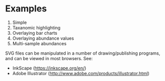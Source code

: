 # Examples #

1. Simple
2. Taxanomic highlighting
3. Overlaying bar charts
4. Overlaying abundance values
5. Multi-sample abundances

SVG files can be manipulated in a number of drawing/publishing programs, and can be viewed in most browsers. See:
* InkScape (https://inkscape.org/en/)
* Adobe Illustrator (http://www.adobe.com/products/illustrator.html)
